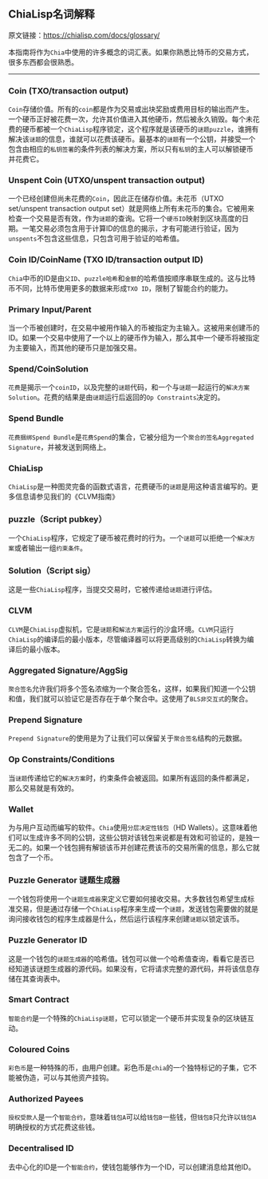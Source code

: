 ## ChiaLisp名词解释

原文链接：https://chialisp.com/docs/glossary/

本指南将作为`Chia`中使用的许多概念的词汇表。如果你熟悉比特币的交易方式，很多东西都会很熟悉。

---
### Coin (TXO/transaction output) 
`Coin`存储价值。所有的`coin`都是作为交易或出块奖励或费用目标的输出而产生。一个硬币正好被花费一次，允许其价值进入其他硬币，然后被永久销毁。每个未花费的硬币都被一个`ChiaLisp`程序锁定，这个程序就是该硬币的`谜题puzzle`，谁拥有解决该`谜题`的信息，谁就可以花费该硬币。最基本的`谜题`有一个公钥，并接受一个包含由相应的`私钥签署`的条件列表的解决方案，所以只有`私钥`的主人可以解锁硬币并花费它。

### Unspent Coin (UTXO/unspent transaction output) 
一个已经创建但尚未花费的`Coin`，因此正在储存价值。未花币（UTXO set/unspent transaction output set）就是网络上所有未花币的集合。它被用来检查一个交易是否有效，作为`谜题`的查询。它将一个`硬币ID`映射到区块高度的日期。一笔交易必须包含用于计算ID的信息的揭示，才有可能进行验证，因为`unspents`不包含这些信息，只包含可用于验证的哈希值。

### Coin ID/CoinName (TXO ID/transaction output ID)
`Chia`中币的ID是由`父ID`、`puzzle哈希`和`金额`的哈希值按顺序串联生成的。这与比特币不同，比特币使用更多的数据来形成`TXO ID`，限制了智能合约的能力。

### Primary Input/Parent
当一个币被创建时，在交易中被用作输入的币被指定为主输入。这被用来创建币的ID。如果一个交易中使用了一个以上的硬币作为输入，那么其中一个硬币将被指定为主要输入，而其他的硬币只是加强交易。

### Spend/CoinSolution
`花费`是揭示一个`coinID`，以及完整的`谜题`代码，和一个与`谜题`一起运行的`解决方案Solution`。花费的结果是由`谜题`运行后返回的`Op Constraints`决定的。

### Spend Bundle
`花费捆绑Spend Bundle`是`花费Spend`的集合，它被分组为一个`聚合的签名Aggregated Signature`，并被发送到网络上。

### ChiaLisp
`ChiaLisp`是一种图灵完备的函数式语言，花费硬币的`谜题`是用这种语言编写的。更多信息请参见我们的《CLVM指南》

### puzzle（Script pubkey）
一个`ChiaLisp`程序，它规定了硬币被花费时的行为。一个`谜题`可以拒绝一个`解决方案`或者输出一组`约束条件`。

### Solution（Script sig）
这是一些`ChiaLisp`程序，当提交交易时，它被传递给`谜题`进行评估。

### CLVM
`CLVM`是`ChiaLisp`虚拟机，它是`谜题`和`解法方案`运行的沙盒环境。`CLVM`只运行`ChiaLisp`的编译后的最小版本，尽管编译器可以将更高级别的`ChiaLisp`转换为编译后的最小版本。

### Aggregated Signature/AggSig
`聚合签名`允许我们将多个签名浓缩为一个聚合签名，这样，如果我们知道一个公钥和值，我们就可以验证它是否存在于单个聚合中。这使用了`BLS非交互式`的聚合。

### Prepend Signature
`Prepend Signature`的使用是为了让我们可以保留关于`聚合签名`结构的元数据。

### Op Constraints/Conditions
当`谜题`传递给它的`解决方案`时，约束条件会被返回。如果所有返回的条件都满足，那么交易就是有效的。

### Wallet
为与用户互动而编写的软件。`Chia`使用`分层决定性钱包`（HD Wallets）。这意味着他们可以生成许多不同的公钥，这些公钥对该钱包来说都是有效和可验证的，是独一无二的。如果一个钱包拥有解锁该币并创建花费该币的交易所需的信息，那么它就包含了一个币。

### Puzzle Generator 谜题生成器
一个钱包将使用一个`谜题生成器`来定义它要如何接收交易。大多数钱包希望生成标准交易，但是通过存储一个`ChiaLisp`程序来生成一个`谜题`，发送钱包需要做的就是询问接收钱包的程序生成器是什么，然后运行该程序来创建`谜题`以锁定该币。

### Puzzle Generator ID 
这是一个钱包的`谜题生成器`的哈希值。钱包可以做一个哈希值查询，看看它是否已经知道该谜题生成器的源代码。如果没有，它将请求完整的源代码，并将该信息存储在其查询表中。

### Smart Contract 
`智能合约`是一个特殊的`ChiaLisp谜题`，它可以锁定一个硬币并实现复杂的区块链互动。

### Coloured Coins
`彩色币`是一种特殊的币，由用户创建。彩色币是`chia`的一个独特标记的子集，它不能被伪造，可以与其他资产挂钩。

### Authorized Payees
`授权受款人`是一个`智能合约`，意味着`钱包A`可以给`钱包B`一些钱，但`钱包B`只允许以`钱包A`明确授权的方式花费这些钱。

### Decentralised ID 
去中心化的ID是一个`智能合约`，使钱包能够作为一个ID，可以创建消息给其他ID。